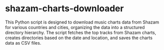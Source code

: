 # shazam-charts-downloader
This Python script is designed to download music charts data from Shazam for various countries and cities, organizing the data into a structured directory hierarchy. The script fetches the top tracks from Shazam charts, creates directories based on the date and location, and saves the charts data as CSV files.
